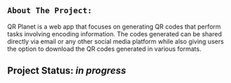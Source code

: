 <!-- ABOUT THE PROJECT -->
## `About The Project:`
QR Planet is a web app that focuses on generating QR  codes that perform tasks involving encoding information. The codes generated can be shared directly via email or any other social media platform while also giving users the option to download the QR codes generated in various formats.


## __Project Status__: _in progress_
<br><br>
